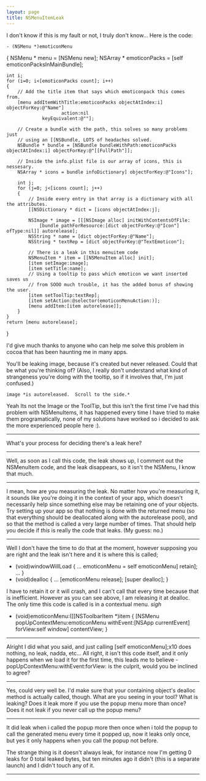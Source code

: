 ```yaml
---
layout: page
title: NSMenuItemLeak
---
```


I don't know if this is my fault or not, I truly don't know... Here is the code:

    - (NSMenu *)emoticonMenu
{
	NSMenu * menu = [NSMenu new];
	NSArray * emoticonPacks = [self emoticonPacksInMainBundle];
	
	int i;
	for (i=0; i<[emoticonPacks count]; i++)
	{
		// Add the title item that says which emoticonpack this comes from.
		[menu addItemWithTitle:emoticonPacks objectAtIndex:i] objectForKey:@"Name"]
						action:nil 
				 keyEquivalent:@""];
		
		// Create a bundle with the path, this solves so many problems just 
		// using an [[NSBundle, LOTS of headaches solved.
		NSBundle * bundle = [NSBundle bundleWithPath:emoticonPacks objectAtIndex:i] objectForKey:@"[[FullPath"]];
		
		// Inside the info.plist file is our array of icons, this is nessesary.
		NSArray * icons = bundle infoDictionary] objectForKey:@"Icons"];
		
		int j;
		for (j=0; j<[icons count]; j++)
		{
			// Inside every entry in that array is a dictionary with all the attributes.
			[[NSDictionary * dict = [icons objectAtIndex:j];
			
			NSImage * image = [[[NSImage alloc] initWithContentsOfFile:
				[bundle pathForResource:[dict objectForKey:@"Icon"] ofType:nil]] autorelease];
			NSString * name = [dict objectForKey:@"Name"];
			NSString * textRep = [dict objectForKey:@"TextEmoticon"];
			
			// There is a leak in this menuitem code
			NSMenuItem * item = [[NSMenuItem alloc] init];
			[item setImage:image];
			[item setTitle:name];
			// Using a tooltip to pass which emoticon we want inserted saves us 
			// from SOOO much trouble, it has the added bonus of showing the user.
			[item setToolTip:textRep];
			[item setAction:@selector(emoticonMenuAction:)];
			[menu addItem:[item autorelease]];
		}
	}
	return [menu autorelease];
}

I'd give much thanks to anyone who can help me solve this problem in cocoa that has been haunting me in many apps.

You'll be leaking     image, because it's created but never released. Could that be what you're thinking of? (Also, I really don't understand what kind of strangeness you're doing with the tooltip, so if it involves that, I'm just confused.)

    image *is autoreleased.  Scroll to the side.*

Yeah Its not the Image or the ToolTip, but this isn't the first time I've had this problem with NSMenuItems, it has happened every time I have tried to make them programatically, none of my solutions have worked so i decided to ask the more experienced people here :).

----

What's your process for deciding there's a leak here?  

----

Well, as soon as I call this code, the leak shows up, I comment out the NSMenuItem code, and the leak disappears, so it isn't the NSMenu, I know that much.

----

I mean, how are you measuring the leak.  No matter how you're measuring it, it sounds like you're doing it in the context of your app, which doesn't necessarily help since something else may be retaining one of your objects.  Try setting up your app so that nothing is done with the returned menu (so that everything should be deallocated along with the autorelease pool), and so that the method is called a very large number of times.  That should help you decide if *this* is really the code that leaks.  (My guess: no.)

----

Well I don't have the time to do that at the moment, however supposing you are right and the leak isn't here and it is where this is called;

    
- (void)windowWillLoad
{
	...
	emoticonMenu = self emoticonMenu] retain];
	...
}
- (void)dealloc {
	...
	[emoticonMenu release];
	[super dealloc];
}


I have to retain it or it will crash, and I can't call that every time because that is inefficient. However as you can see above, I am releasing it at dealloc. The only time this code is called is in a contextual menu. *sigh* 

    
- (void)emoticonMenu:([[NSToolbarItem *)item
{
	[NSMenu popUpContextMenu:emoticonMenu 
				   withEvent:[NSApp currentEvent] 
					 forView:self window] contentView;
}


----

Alright I did what you said, and just calling [self emoticonMenu];x10 does nothing, no leak, nadda, etc... All right, it isn't this code itself, and it only happens when we load it for the first time, this leads me to believe -popUpContextMenu:withEvent:forView: is the culprit, would you be inclined to agree?

----

Yes, could very well be.  I'd make sure that your containing object's dealloc method is actually called, though.  What are you seeing in your tool?  What is leaking?  Does it leak more if you use the popup menu more than once?  Does it not leak if you never call up the popup menu?

----

It did leak when i called the popup more then once when i told the popup to call the generated menu every time it popped up, now it leaks only once, but yes it only happens when you call the popup not before.

The strange thing is it doesn't always leak, for instance now I'm getting 0 leaks for 0 total leaked bytes, but ten minutes ago it didn't (this is a separate launch) and I didn't touch any of it.

----

